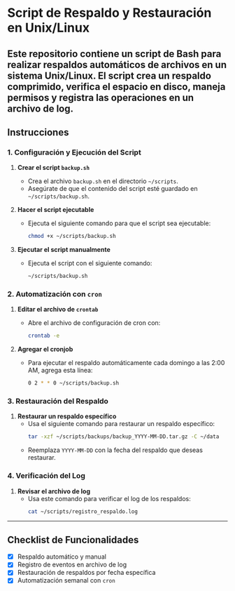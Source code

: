 # Script de Respaldo y Restauración en Unix/Linux

Este repositorio contiene un script de Bash para realizar respaldos automáticos de archivos en un sistema Unix/Linux. El script crea un respaldo comprimido, verifica el espacio en disco, maneja permisos y registra las operaciones en un archivo de log.
---

## Instrucciones

### 1. Configuración y Ejecución del Script

1. **Crear el script `backup.sh`**
   - Crea el archivo `backup.sh` en el directorio `~/scripts`.
   - Asegúrate de que el contenido del script esté guardado en `~/scripts/backup.sh`.

2. **Hacer el script ejecutable**
   - Ejecuta el siguiente comando para que el script sea ejecutable:
     ```bash
     chmod +x ~/scripts/backup.sh
     ```

3. **Ejecutar el script manualmente**
   - Ejecuta el script con el siguiente comando:
     ```bash
     ~/scripts/backup.sh
     ```

### 2. Automatización con `cron`

1. **Editar el archivo de `crontab`**
   - Abre el archivo de configuración de cron con:
     ```bash
     crontab -e
     ```

2. **Agregar el cronjob**
   - Para ejecutar el respaldo automáticamente cada domingo a las 2:00 AM, agrega esta línea:
     ```bash
     0 2 * * 0 ~/scripts/backup.sh
     ```

### 3. Restauración del Respaldo

1. **Restaurar un respaldo específico**
   - Usa el siguiente comando para restaurar un respaldo específico:
     ```bash
     tar -xzf ~/scripts/backups/backup_YYYY-MM-DD.tar.gz -C ~/data
     ```
   - Reemplaza `YYYY-MM-DD` con la fecha del respaldo que deseas restaurar.

### 4. Verificación del Log

1. **Revisar el archivo de log**
   - Usa este comando para verificar el log de los respaldos:
     ```bash
     cat ~/scripts/registro_respaldo.log
     ```

---

## Checklist de Funcionalidades

- [x] Respaldo automático y manual
- [x] Registro de eventos en archivo de log
- [x] Restauración de respaldos por fecha específica
- [x] Automatización semanal con `cron`